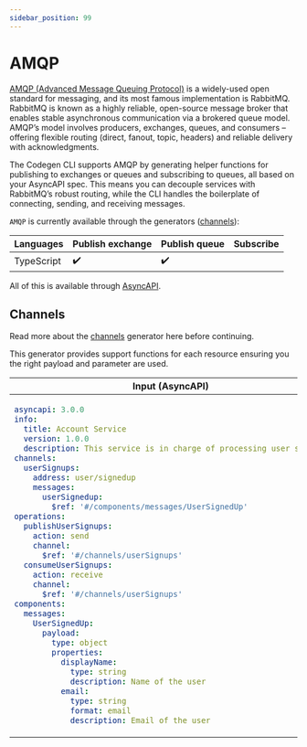 ```yaml
---
sidebar_position: 99
---
```


# AMQP
[AMQP (Advanced Message Queuing Protocol)](https://www.amqp.org/) is a widely-used open standard for messaging, and its most famous implementation is RabbitMQ. RabbitMQ is known as a highly reliable, open-source message broker that enables stable asynchronous communication via a brokered queue model​. AMQP’s model involves producers, exchanges, queues, and consumers – offering flexible routing (direct, fanout, topic, headers) and reliable delivery with acknowledgments. 

The Codegen CLI supports AMQP by generating helper functions for publishing to exchanges or queues and subscribing to queues, all based on your AsyncAPI spec​. This means you can decouple services with RabbitMQ’s robust routing, while the CLI handles the boilerplate of connecting, sending, and receiving messages.

`AMQP` is currently available through the generators ([channels](#channels)):

| **Languages** | Publish exchange | Publish queue | Subscribe |
|---|---|---|---|
| TypeScript | ✔️ | ✔️ |  |

All of this is available through [AsyncAPI](../inputs/asyncapi.md).

## Channels
Read more about the [channels](../generators/channels.md) generator here before continuing.

This generator provides support functions for each resource ensuring you the right payload and parameter are used. 

<table>
<thead>
  <tr>
    <th>Input (AsyncAPI)</th>
    <th>Using the code</th>
  </tr>
</thead>
<tbody>
  <tr>
    <td>

```yaml
asyncapi: 3.0.0
info:
  title: Account Service
  version: 1.0.0
  description: This service is in charge of processing user signups
channels:
  userSignups:
    address: user/signedup
    messages:
      userSignedup:
        $ref: '#/components/messages/UserSignedUp'
operations:
  publishUserSignups:
    action: send
    channel:
      $ref: '#/channels/userSignups'
  consumeUserSignups:
    action: receive
    channel:
      $ref: '#/channels/userSignups'
components:
  messages:
    UserSignedUp:
      payload:
        type: object
        properties:
          displayName:
            type: string
            description: Name of the user
          email:
            type: string
            format: email
            description: Email of the user

```
</td>
    <td>

```ts
import * as Amqp from 'amqplib';
// Location depends on the payload generator configurations
import { UserSignedup } from './__gen__/payloads/UserSignedup';
// Location depends on the channel generator configurations
import { Protocols } from './__gen__/channels';
const { amqp } = Protocols;
const { publishToPublishUserSignupsExchange, publishToPublishUserSignupsQueue } = amqp;

/**
 * Setup the regular client
 */
const client = await amqplib.connect('amqp://localhost');

const myPayload = new UserSignedup({displayName: 'test', email: 'test@test.dk'});
// Produce the messages with the generated channel function
await publishToPublishUserSignupsExchange(myPayload, client);
await publishToPublishUserSignupsQueue(myPayload, client);
```	
</td>
  </tr>
</tbody>
</table>